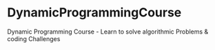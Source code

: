 # DynamicProgrammingCourse
Dynamic Programming Course - Learn to solve algorithmic Problems &amp; coding Challenges
